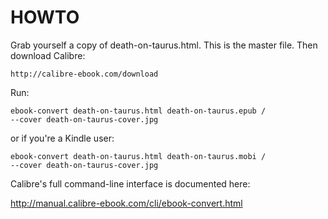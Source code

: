 HOWTO
=====

Grab yourself a copy of death-on-taurus.html. This is the master file. Then download Calibre:

    http://calibre-ebook.com/download
  
Run:

    ebook-convert death-on-taurus.html death-on-taurus.epub /
    --cover death-on-taurus-cover.jpg 
  
or if you're a Kindle user:

    ebook-convert death-on-taurus.html death-on-taurus.mobi /
    --cover death-on-taurus-cover.jpg 
    
Calibre's full command-line interface is documented here:

  http://manual.calibre-ebook.com/cli/ebook-convert.html

